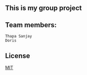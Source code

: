 ## This is my group project

## Team members:
    Thapa Sanjay
    Doris
    
## License
[MIT](https://choosealicense.com/licenses/mit/)
